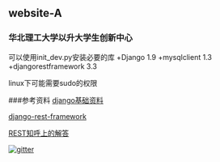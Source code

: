 ## website-A
### 华北理工大学以升大学生创新中心

可以使用init_dev.py安装必要的库
+Django 1.9
+mysqlclient 1.3
+djangorestframework 3.3

linux下可能需要sudo的权限

###参考资料
[django基础资料](https://docs.djangoproject.com/en/1.9/)

[django-rest-framework](http://www.django-rest-framework.org/)

[REST知呼上的解答](https://www.zhihu.com/question/28557115)

[![gitter](https://badges.gitter.im/izhangzhihao/DesignPatterns.svg)](https://gitter.im/guokeke/website-A?utm_source=share-link&utm_medium=link&utm_campaign=share-link)
